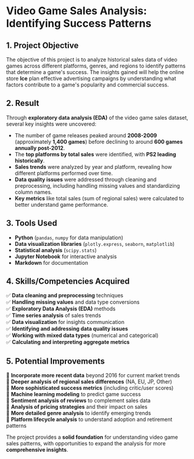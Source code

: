 # Video Game Sales Analysis: Identifying Success Patterns  

## 1. Project Objective  
The objective of this project is to analyze historical sales data of video games across different platforms, genres, and regions to identify patterns that determine a game's success. The insights gained will help the online store **Ice** plan effective advertising campaigns by understanding what factors contribute to a game's popularity and commercial success.  

## 2. Result  
Through **exploratory data analysis (EDA)** of the video game sales dataset, several key insights were uncovered:  

- The number of game releases peaked around **2008-2009** (approximately **1,400 games**) before declining to around **600 games annually post-2012**.  
- The **top platforms by total sales** were identified, with **PS2 leading historically**.  
- **Sales trends** were analyzed by year and platform, revealing how different platforms performed over time.  
- **Data quality issues** were addressed through cleaning and preprocessing, including handling missing values and standardizing column names.  
- **Key metrics** like total sales (sum of regional sales) were calculated to better understand game performance.  

## 3. Tools Used  
- **Python** (`pandas`, `numpy` for data manipulation)  
- **Data visualization libraries** (`plotly.express`, `seaborn`, `matplotlib`)  
- **Statistical analysis** (`scipy.stats`)  
- **Jupyter Notebook** for interactive analysis  
- **Markdown** for documentation  

## 4. Skills/Competencies Acquired  
✅ **Data cleaning and preprocessing** techniques  
✅ **Handling missing values** and data type conversions  
✅ **Exploratory Data Analysis (EDA)** methods  
✅ **Time series analysis** of sales trends  
✅ **Data visualization** for insights communication  
✅ **Identifying and addressing data quality issues**  
✅ **Working with mixed data types** (numerical and categorical)  
✅ **Calculating and interpreting aggregate metrics**  

## 5. Potential Improvements  
🔹 **Incorporate more recent data** beyond 2016 for current market trends  
🔹 **Deeper analysis of regional sales differences** (NA, EU, JP, Other)  
🔹 **More sophisticated success metrics** (including critic/user scores)  
🔹 **Machine learning modeling** to predict game success  
🔹 **Sentiment analysis of reviews** to complement sales data  
🔹 **Analysis of pricing strategies** and their impact on sales  
🔹 **More detailed genre analysis** to identify emerging trends  
🔹 **Platform lifecycle analysis** to understand adoption and retirement patterns  

The project provides a **solid foundation** for understanding video game sales patterns, with opportunities to expand the analysis for more **comprehensive insights**.  